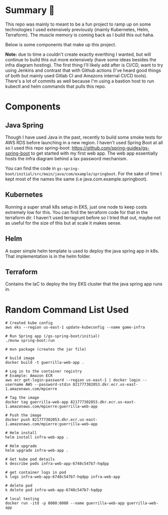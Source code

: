 # Summary 👋
This repo was mainly to meant to be a fun project to ramp up on some technologies I used extensively previously (mainly Kubernetes, Helm, Terraform). The muscle memory is coming back as I build this out haha.

Below is some components that make up this project.

**Note:** due to time a couldn't create exactly everthing I wanted, but will continue to build this out more extensively (have some ideas besides the infra diagram hosting). The first thing I'll likely add after is CI/CD, want to try using Jenkins and contrast that with Github actions (I've heard good things of both but mainly used Gitlab CI and Amazons internal CI/CD tools). There's a lot of commits as well because I'm using a bastion host to run kubectl and helm commands that pulls this repo.

# Components

## Java Spring
Though I have used Java in the past, recently to build some smoke tests for AWS RDS before launching in a new region. I haven't used Spring Boot at all so I used this repo spring-boot: https://github.com/spring-guides/gs-spring-boot to get started with my first web app. The web app essentially hosts the infra diagram behind a lax password mechanism.

You can find the code in `gs-spring-boot/initial/src/main/java/com/example/springboot`. For the sake of time I kept most of the names the same (i.e java.com.example.springboot). 

## Kubernetes
Running a super small k8s setup in EKS, just one node to keep costs extremely low for this. You can find the terraform code for that in the terraform dir. I haven't used terragrunt before so I tried that out, maybe not as useful for the size of this but at scale it makes sense.

## Helm
A super simple helm template is used to deploy the java spring app in k8s. That implementation is in the helm folder.

## Terraform
Contains the IaC to deploy the tiny EKS cluster that the java spring app runs in.


# Random Command List Used
```
# Created kube config
aws eks --region us-east-1 update-kubeconfig --name game-infra

# Run Spring app (/gs-spring-boot/initial)
./mvnw spring-boot:run

# mvn package (creates the jar file)

# build image
docker build -t guerrilla-web-app .

# Log in to the container registry
# Example: Amazon ECR
aws ecr get-login-password --region us-east-1 | docker login --username AWS --password-stdin 821777302053.dkr.ecr.us-east-1.amazonaws.com/mpierre

# Tag the image
docker tag guerrilla-web-app 821777302053.dkr.ecr.us-east-1.amazonaws.com/mpierre:guerrilla-web-app

# Push the image
docker push 821777302053.dkr.ecr.us-east-1.amazonaws.com/mpierre:guerrilla-web-app

# Helm install
helm install infra-web-app .

# Helm upgrade
helm upgrade infra-web-app .

# Get kube pod details 
k describe pods infra-web-app-6748c547b7-hqdpp

# get container logs in pod
k logs infra-web-app-6748c547b7-hqdpp infra-web-app

# delete pod 
k delete pod infra-web-app-6748c547b7-hqdpp

# local testing
docker run -itd -p 8080:8080 --name guerrilla-web-app guerrilla-web-app
```